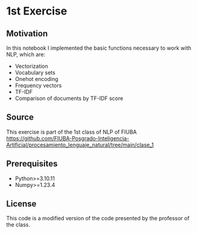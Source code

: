 # 1st Exercise

## Motivation
In this notebook I implemented the basic functions necessary to work with NLP, which are:

- Vectorization
- Vocabulary sets
- Onehot encoding
- Frequency vectors
- TF-IDF
- Comparison of documents by TF-IDF score

## Source

This exercise is part of the 1st class of NLP of FIUBA
https://github.com/FIUBA-Posgrado-Inteligencia-Artificial/procesamiento_lenguaje_natural/tree/main/clase_1

## Prerequisites
- Python>=3.10.11
- Numpy>=1.23.4

## License
This code is a modified version of the code presented by the professor of the class.